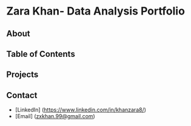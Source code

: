 # Zara Khan- Data Analysis Portfolio
## About
## Table of Contents
## Projects
## Contact
- [LinkedIn] (https://www.linkedin.com/in/khanzara8/)
- [Email] (zxkhan.99@gmail.com)
